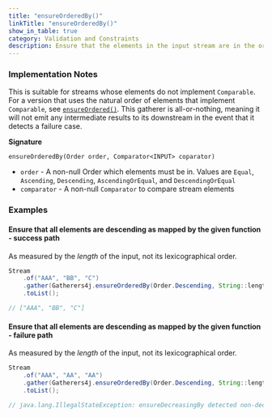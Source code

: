 ```yaml
---
title: "ensureOrderedBy()"
linkTitle: "ensureOrderedBy()"
show_in_table: true
category: Validation and Constraints
description: Ensure that the elements in the input stream are in the order specified, as measured by the given `Comparator`, and fail exceptionally if they are not.
---
```


### Implementation Notes
This is suitable for streams whose elements do not implement `Comparable`. For a version that uses the natural order of elements that implement `Comparable`, see [`ensureOrdered()`](/gatherers/validation-and-constraints/ensureordered/).
This gatherer is all-or-nothing, meaning it will not emit any intermediate results to its downstream in the event that it detects a failure case.

**Signature**

`ensureOrderedBy(Order order, Comparator<INPUT> coparator)`
* `order` -  A non-null Order which elements must be in. Values are `Equal`, `Ascending`, `Descending`, `AscendingOrEqual`, and `DescendingOrEqual`
* `comparator` - A non-null `Comparator` to compare stream elements

### Examples

#### Ensure that all elements are descending as mapped by the given function - success path

As measured by the _length_ of the input, not its lexicographical order.

```java
Stream
    .of("AAA", "BB", "C")
    .gather(Gatherers4j.ensureOrderedBy(Order.Descending, String::length))
    .toList();

// ["AAA", "BB", "C"]
```

#### Ensure that all elements are descending as mapped by the given function - failure path

As measured by the _length_ of the input, not its lexicographical order.

```java
Stream
    .of("AAA", "AA", "AA")
    .gather(Gatherers4j.ensureOrderedBy(Order.Descending, String::length))
    .toList();

// java.lang.IllegalStateException: ensureDecreasingBy detected non-decreasing element
```
